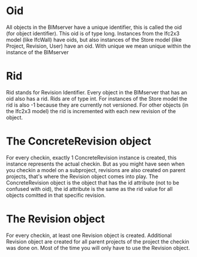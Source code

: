 # Oid

All objects in the BIMserver have a unique identifier, this is called the oid (for object identifier). This oid is of type long. Instances from the Ifc2x3 model (like IfcWall) have oids, but also instances of the Store model (like Project, Revision, User) have an oid. With unique we mean unique within the instance of the BIMserver

# Rid

Rid stands for Revision Identifier. Every object in the BIMserver that has an oid also has a rid. Rids are of type int. For instances of the Store model the rid is also -1 because they are currently not versioned. For other objects (in the Ifc2x3 model) the rid is incremented with each new revision of the object.

# The ConcreteRevision object

For every checkin, exactly 1 ConcreteRevision instance is created, this instance represents the actual checkin. But as you might have seen when you checkin a model on a subproject, revisions are also created on parent projects, that's where the Revision object comes into play. The ConcreteRevision object is the object that has the id attribute (not to be confused with oid), the id attribute is the same as the rid value for all objects comitted in that specific revision.

# The Revision object

For every checkin, at least one Revision object is created. Additional Revision object are created for all parent projects of the project the checkin was done on. Most of the time you will only have to use the Revision object.